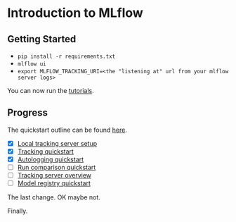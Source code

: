 # Introduction to MLflow

## Getting Started

- `pip install -r requirements.txt`
- `mlflow ui`
- `export MLFLOW_TRACKING_URI=<the "listening at" url from your mlflow server logs>`

You can now run the [tutorials](./tutorials/).

## Progress

The quickstart outline can be found [here](https://mlflow.org/docs/latest/getting-started/index.html).

- [x] [Local tracking server setup](https://mlflow.org/docs/latest/getting-started/tracking-server-overview/index.html#method-1-start-your-own-mlflow-server)
- [x] [Tracking quickstart](https://mlflow.org/docs/latest/getting-started/intro-quickstart/index.html)
- [x] [Autologging quickstart](https://mlflow.org/docs/latest/tracking/autolog.html)
- [ ] [Run comparison quickstart](https://mlflow.org/docs/latest/getting-started/quickstart-2/index.html)
- [ ] [Tracking server overview](https://mlflow.org/docs/latest/getting-started/tracking-server-overview/index.html)
- [ ] [Model registry quickstart](https://mlflow.org/docs/latest/getting-started/registering-first-model/index.html)

The last change. OK maybe not.

Finally.

